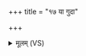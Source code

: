 +++
title = "१७ या गुदा"

+++
<details><summary>मूलम् (VS)</summary>

या गुदा॑ अनु॒सर्प॑न्त्या॒न्त्राणि॑ मो॒हय॑न्ति च।  
अहिं॑सन्तीरनाम॒या निर्द्र॑वन्तु ब॒हिर्बिल॑म् ॥
</details>